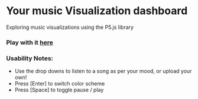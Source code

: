 # Your music Visualization dashboard
Exploring music visualizations using the P5.js library

### Play with it [here](https://skeer89.github.io/)

### Usability Notes:  
* Use the drop downs to listen to a song as per your mood, or upload your own!
* Press [Enter] to switch color scheme
* Press [Space] to toggle pause / play
